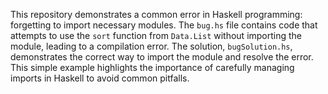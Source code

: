 This repository demonstrates a common error in Haskell programming: forgetting to import necessary modules.  The `bug.hs` file contains code that attempts to use the `sort` function from `Data.List` without importing the module, leading to a compilation error. The solution, `bugSolution.hs`, demonstrates the correct way to import the module and resolve the error. This simple example highlights the importance of carefully managing imports in Haskell to avoid common pitfalls.